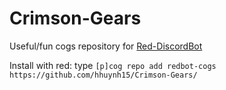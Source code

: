 # Crimson-Gears

Useful/fun cogs repository for [Red-DiscordBot](https://github.com/Twentysix26/Red-DiscordBot)

Install with red: type `[p]cog repo add redbot-cogs https://github.com/hhuynh15/Crimson-Gears/`
